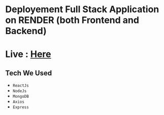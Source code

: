 # Deployement Full Stack Application on RENDER (both Frontend and Backend)

# Live : [Here](https://deploy-full-stack-app-frontend.onrender.com)

## Tech We Used

- `ReactJs`
- `NodeJs`
- `MongoDB`
- `Axios`
- `Express`
